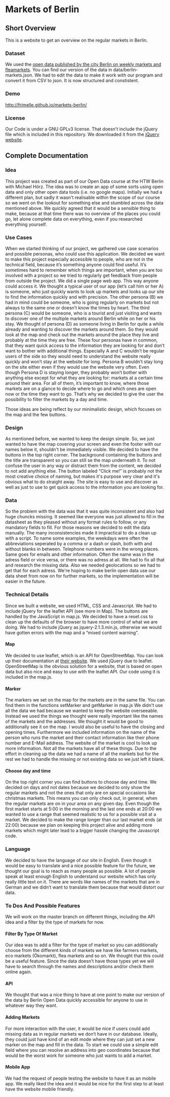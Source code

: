 # Markets of Berlin

## Short Overview

This is a website to get an overview on the regular markets in Berlin.

### Dataset

We used the <a href="http://daten.berlin.de/datensaetze/wochen-und-tr%C3%B6delm%C3%A4rkte">open data published by the city Berlin on weekly markets and fleamarkets</a>. You can find our version of the data in data/berlin-markets.json. We had to edit the data to make it work with our program and convert it from CSV to json. It is now structured and constistent.

### Demo

http://frimelle.github.io/markets-berlin/

### License

Our Code is under a GNU GPLv3 license. That doesn't include the jQuery file which is included in this repository. We downloaded it from the <a href="http://jquery.com/download/">jQuery website</a>.

## Complete Documentation

### Idea

This project was created as part of our Open Data course at the HTW Berlin with Michael Hörz.
The idea was to create an app of some sorts using open data and only other open data tools (i.e. no google maps). Initially we had a different plan, but sadly it wasn't realisable within the scope of our course so we went on the lookout for something else and stumbled across the data mentioned above. We quickly agreed that it would be a sensible thing to make, because at that time there was no overview of the places you could go, let alone complete data on everything, even if you researched everything yourself. 

### Use Cases

When we started thinking of our project, we gathered use case scenarios and possible personas, who could use this application. We decided we want to make this project especially accessible to people, who are not in the technical field, because it’s something anyone could find useful. It’s sometimes hard to remember which things are important, when you are too involved with a project so we tried to regularly get feedback from people from outside the project. We did a single page web app. This way anyone could access it. 
We thought a typical user of our app (let’s call him or her A) is someone, who just quickly wants to look up markets and looks up our site to find the information quickly and with precision. 
The other persona (B) we had in mind could be someone, who is going regularly on markets but not always to the same one or doesn’t know the times by heart. 
The third persona (C) would be someone, who is a tourist and just visiting and wants to discover one of the multiple markets around Berlin while on her or his stay. 
We thought of persona (D) as someone living in Berlin for quite a while already and wanting to discover the markets around them. So they would look at the map and check out the markets around the place they live and probably at the time they are free. 
These four personas have in common, that they want quick access to the information they are looking for and don’t want to bother with additional things. Especially A and C wouldn’t be regular users of the side so they would need to understand the website really quickly and won’t stay at the website for long. Persona B wouldn’t stay long on the site either even if they would use the website very often. 
Even though Persona D is staying longer, they probably won’t bother with anything else except for what they are looking for: markets at a certain time around their area.
For all of them, it’s important to know, where those markets are on a glance to decide where to go and which ones are open now or the time they want to go. That’s why we decided to give the user the possibility to filter the markets by a day and time.
 
Those ideas are being reflect by our minimalistic design, which focuses on the map and the few buttons.

### Design

As mentioned before, we wanted to keep the design simple. So, we just wanted to have the map covering your screen and even the footer with our names below it, shouldn't be immediately visible. We decided to have the buttons in the top right corner. The background containing the buttons and the title are transparent so you can still se the map underneath it. 
To not confuse the user in any way or distract them from the content, we decided to not add anything else.
The button labeled “Click me!” is probably not the most creative choice of naming, but makes it's purpose very clear and it's obvious what to do straight away. 
The site is easy to use and discover as well as just to use to get quick access to the information you are looking for.

### Data

So the problem with the data was that it was quite inconsistent and also had huge chuncks missing. It seemed like everyone was just allowed to fill in the datasheet as they pleased without any format rules to follow, or any mandatory fields to fill. For those reasons we decided to edit the data manually. The many inconsistencies made it impractical to do a clean up with a script. 
To name some examples, the weekdays were often the abbreviations seperated by a comma or a dash or slash, both with and without blanks in between. Telephone numbers were in the wrong places. Same goes for emails and other information. Often the name was in the adress field or vice versa, or there was no adress at all. We had to fix all that and research the missing data. Also we needed geolocations so we had to get that for each adress. We're hoping to make berlin open data use our data sheet from now on for further markets, so the implementation will be easier in the future.

### Technical Details

Since we built a website, we used HTML, CSS and Javascript. We had to include jQuery for the leaflet API (see more in Map). The buttons are handled by the JavaScript in map.js. We decided to have a reset.css to clean up the defaults of the browser to have more control of what we are doing. We had to include jQuery as jquery-2.1.3.min.js, otherwise we would have gotten errors with the map and a “mixed content warning”.

#### Map

We decided to use leaflet, which is an API for OpenStreetMap. You can look up their documentation at <a href="http://leafletjs.com/">their website</a>. We used jQuery due to leaflet.
OpenStreetMap is the obvious solution for a website, that is based on open data but also nice and easy to use with the leaflet API. Our code using it is included in the map.js. 

#### Marker

The markers we set on the map for the markets are in the same file. You can find them in the functions setMarker and getMarker in map.js We didn't use all the data we had because we wanted to keep the website overseeable.
Instead we used the things we thought were really important like the names of the markets and the addresses. We thought it would be good to additionally see it on the map. I would also be useful to have the closing and opening times. Furthermore we included information on the name of the person who runs the market and their contact information like their phone number and E-Mail address. The website of the market is cool to look up more information. Not all the markets have all of these things. Due to the effort in cleaning up the data we had a name of all the markets but for the rest we had to handle the missing or not existing data so we just left it blank.

#### Choose day and time

On the top right corner you can find buttons to choose day and time. 
We decided on days and not dates because we decided to only show the regular markets and not the ones that only are on special occasions like christmas markets. This means you can only check out, in general, when the regular markets are on in your area on any given day.
Even though the first market starts at 5:00 in the morning and the last one ends at 20:00 we wanted to use a range that seemed realistic to us for a possible visit at a market. We decided to make the range longer than our last market ends (at 22:00) because we plan on keeping this project alive and adding more markets which might later lead to a bigger hassle changing the Javascript code.

### Language

We decided to have the language of our site in English. Even though it would be easy to translate and a nice possible feature for the future, we thought our goal is to reach as many people as possible. A lot of people speak at least enough English to understand our website which has only really little text on it. 
There are words like names of the markets that are in German and we didn’t want to translate them because that would distort our data.

### To Dos And Possible Features

We will work on the master branch on different things, including the API idea and a filter by the type of markets for now.

#### Filter By Type Of Market

Our idea was to add a filter for the type of market so you can additionally choose from the different kinds of markets we have like farmers markets, eco markets (Ökomarkt), flea markets and so on. We thought that this could be a useful feature. Since the data doesn’t have those types yet we will have to search through the names and descriptions and/or check them online again.

#### API

We thought that was a nice thing to have at one point to make our version of the data by Berlin Open Data quickly accessible for anyone to use in whatever way they want.

#### Adding Markets

For more interaction with the user, it would be nice if users could add missing data as in regular markets we don’t have in our database. Ideally, they could just have kind of an edit mode where they can just set a new marker on the map and fill in the data. To start we could use a simple edit field where you can resolve an address into geo coordinates because that would be the worst work for someone who just wants to add a market.

#### Mobile App

We had the request of people testing the website to have it as an mobile app. We really liked the idea and it would be nice for the first step to at least have the website mobile friendly. 
